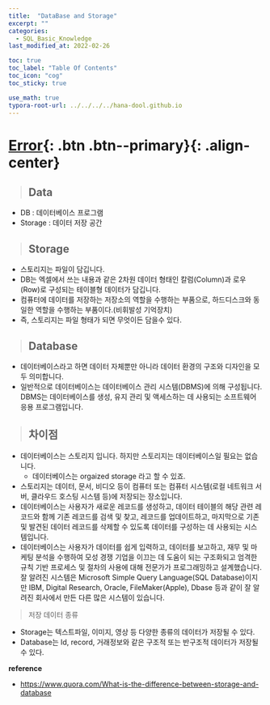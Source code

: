 ```yaml
---
title:  "DataBase and Storage"
excerpt: ""
categories:
  - SQL_Basic_Knowledge
last_modified_at: 2022-02-26

toc: true
toc_label: "Table Of Contents"
toc_icon: "cog"
toc_sticky: true

use_math: true
typora-root-url: ../../../../hana-dool.github.io
---
```


# [Error](#link){: .btn .btn--primary}{: .align-center}

> ## Data

- DB : 데이터베이스 프로그램 
- Storage : 데이터 저장 공간 

> ## Storage

- 스토리지는 파일이 담깁니다.
- DB는 엑셀에서 쓰는 내용과 같은 2차원 데이터 형태인 칼럼(Column)과 로우(Row)로 구성되는 테이블형 데이터가 담깁니다.
- 컴퓨터에 데이터를 저장하는 저장소의 역할을 수행하는 부품으로, 하드디스크와 동일한 역할을 수행하는 부품이다.(비휘발성 기억장치)
- 즉, 스토리지는 파일 형태가 되면 무엇이든 담을수 있다.

> ## Database

- 데이터베이스라고 하면 데이터 자체뿐만 아니라 데이터 환경의 구조와 디자인을 모두 의미합니다. 
- 일반적으로 데이터베이스는 데이터베이스 관리 시스템(DBMS)에 의해 구성됩니다. DBMS는 데이터베이스를 생성, 유지 관리 및 액세스하는 데 사용되는 소프트웨어 응용 프로그램입니다. 

> ## 차이점 

- 데이터베이스는 스토리지 입니다. 하지만 스토리지는 데이터베이스일 필요는 없습니다.
  - 데이터베이스는 orgaized storage 라고 할 수 있죠.
- 스토리지는 데이터, 문서, 비디오 등이 컴퓨터 또는 컴퓨터 시스템(로컬 네트워크 서버, 클라우드 호스팅 시스템 등)에 저장되는 장소입니다.
- 데이터베이스는 사용자가 새로운 레코드를 생성하고, 데이터 테이블의 해당 관련 레코드와 함께 기존 레코드를 검색 및 찾고, 레코드를 업데이트하고, 마지막으로 기존 및 발견된 데이터 레코드를 삭제할 수 있도록 데이터를 구성하는 데 사용되는 시스템입니다.
- 데이터베이스는 사용자가 데이터를 쉽게 입력하고, 데이터를 보고하고, 재무 및 마케팅 분석을 수행하여 모성 경쟁 기업을 이끄는 데 도움이 되는 구조화되고 엄격한 규칙 기반 프로세스 및 절차의 사용에 대해 전문가가 프로그래밍하고 설계했습니다. 잘 알려진 시스템은 Microsoft Simple Query Language(SQL Database)이지만 IBM, Digital Research, Oracle, FileMaker(Apple), Dbase 등과 같이 잘 알려진 회사에서 만든 다른 많은 시스템이 있습니다.

> 저장 데이터 종류 

- Storage는 텍스트파일, 이미지, 영상 등 다양한 종류의 데이터가 저장될 수 있다.
- Database는 Id, record, 거래정보와 같은 구조적 또는 반구조적 데이터가 저장될 수 있다.

**reference**

- https://www.quora.com/What-is-the-difference-between-storage-and-database

